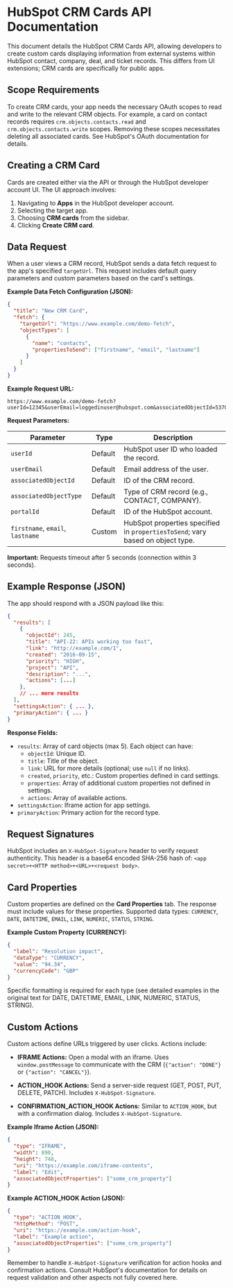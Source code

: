 # HubSpot CRM Cards API Documentation

This document details the HubSpot CRM Cards API, allowing developers to create custom cards displaying information from external systems within HubSpot contact, company, deal, and ticket records.  This differs from UI extensions; CRM cards are specifically for public apps.

## Scope Requirements

To create CRM cards, your app needs the necessary OAuth scopes to read and write to the relevant CRM objects. For example, a card on contact records requires `crm.objects.contacts.read` and `crm.objects.contacts.write` scopes.  Removing these scopes necessitates deleting all associated cards.  See HubSpot's OAuth documentation for details.


## Creating a CRM Card

Cards are created either via the API or through the HubSpot developer account UI.  The UI approach involves:

1. Navigating to **Apps** in the HubSpot developer account.
2. Selecting the target app.
3. Choosing **CRM cards** from the sidebar.
4. Clicking **Create CRM card**.

## Data Request

When a user views a CRM record, HubSpot sends a data fetch request to the app's specified `targetUrl`. This request includes default query parameters and custom parameters based on the card's settings.

**Example Data Fetch Configuration (JSON):**

```json
{
  "title": "New CRM Card",
  "fetch": {
    "targetUrl": "https://www.example.com/demo-fetch",
    "objectTypes": [
      {
        "name": "contacts",
        "propertiesToSend": ["firstname", "email", "lastname"]
      }
    ]
  }
}
```

**Example Request URL:**

```
https://www.example.com/demo-fetch?userId=12345&userEmail=loggedinuser@hubspot.com&associatedObjectId=53701&associatedObjectType=CONTACT&portalId=987654&firstname=Tim&email=timrobinson@itysl.com&lastname=Robinson
```

**Request Parameters:**

| Parameter             | Type    | Description                                                                     |
|-----------------------|---------|---------------------------------------------------------------------------------|
| `userId`              | Default | HubSpot user ID who loaded the record.                                           |
| `userEmail`           | Default | Email address of the user.                                                      |
| `associatedObjectId`  | Default | ID of the CRM record.                                                           |
| `associatedObjectType` | Default | Type of CRM record (e.g., CONTACT, COMPANY).                                     |
| `portalId`            | Default | ID of the HubSpot account.                                                      |
| `firstname`, `email`, `lastname` | Custom | HubSpot properties specified in `propertiesToSend`; vary based on object type. |


**Important:** Requests timeout after 5 seconds (connection within 3 seconds).


## Example Response (JSON)

The app should respond with a JSON payload like this:

```json
{
  "results": [
    {
      "objectId": 245,
      "title": "API-22: APIs working too fast",
      "link": "http://example.com/1",
      "created": "2016-09-15",
      "priority": "HIGH",
      "project": "API",
      "description": "...",
      "actions": [...]
    },
    // ... more results
  ],
  "settingsAction": { ... },
  "primaryAction": { ... }
}
```

**Response Fields:**

* `results`: Array of card objects (max 5).  Each object can have:
    * `objectId`: Unique ID.
    * `title`: Title of the object.
    * `link`: URL for more details (optional; use `null` if no links).
    * `created`, `priority`, etc.: Custom properties defined in card settings.
    * `properties`: Array of additional custom properties not defined in settings.
    * `actions`: Array of available actions.
* `settingsAction`: Iframe action for app settings.
* `primaryAction`: Primary action for the record type.


## Request Signatures

HubSpot includes an `X-HubSpot-Signature` header to verify request authenticity.  This header is a base64 encoded SHA-256 hash of: `<app secret>+<HTTP method>+<URL>+<request body>`.


## Card Properties

Custom properties are defined on the **Card Properties** tab.  The response must include values for these properties.  Supported data types: `CURRENCY`, `DATE`, `DATETIME`, `EMAIL`, `LINK`, `NUMERIC`, `STATUS`, `STRING`.

**Example Custom Property (CURRENCY):**

```json
{
  "label": "Resolution impact",
  "dataType": "CURRENCY",
  "value": "94.34",
  "currencyCode": "GBP"
}
```

Specific formatting is required for each type (see detailed examples in the original text for DATE, DATETIME, EMAIL, LINK, NUMERIC, STATUS, STRING).


## Custom Actions

Custom actions define URLs triggered by user clicks.  Actions include:

* **IFRAME Actions:** Open a modal with an iframe.  Uses `window.postMessage` to communicate with the CRM (`{"action": "DONE"}` or `{"action": "CANCEL"}`).

* **ACTION_HOOK Actions:** Send a server-side request (GET, POST, PUT, DELETE, PATCH).  Includes `X-HubSpot-Signature`.

* **CONFIRMATION_ACTION_HOOK Actions:** Similar to `ACTION_HOOK`, but with a confirmation dialog.  Includes `X-HubSpot-Signature`.


**Example Iframe Action (JSON):**

```json
{
  "type": "IFRAME",
  "width": 890,
  "height": 748,
  "uri": "https://example.com/iframe-contents",
  "label": "Edit",
  "associatedObjectProperties": ["some_crm_property"]
}
```

**Example ACTION_HOOK Action (JSON):**

```json
{
  "type": "ACTION_HOOK",
  "httpMethod": "POST",
  "uri": "https://example.com/action-hook",
  "label": "Example action",
  "associatedObjectProperties": ["some_crm_property"]
}
```

Remember to handle `X-HubSpot-Signature` verification for action hooks and confirmation actions.  Consult HubSpot's documentation for details on request validation and other aspects not fully covered here.
